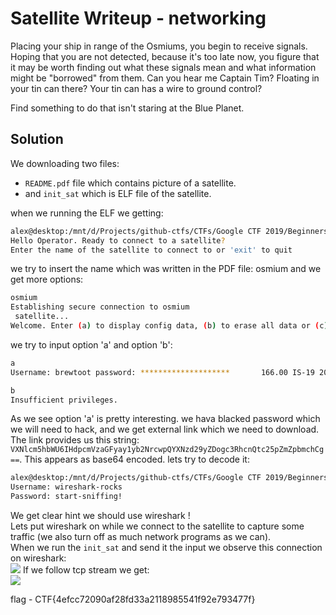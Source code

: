 # Satellite Writeup - networking

Placing your ship in range of the Osmiums, you begin to receive signals. Hoping that you are not detected, because it's too late now, you figure that it may be worth finding out what these signals mean and what information might be "borrowed" from them. Can you hear me Captain Tim? Floating in your tin can there? Your tin can has a wire to ground control?

Find something to do that isn't staring at the Blue Planet.

## Solution

We downloading two files:

- `README.pdf` file which contains picture of a satellite.
- and `init_sat` which is ELF file of the satellite.

when we running the ELF we getting:

```bash
alex@desktop:/mnt/d/Projects/github-ctfs/CTFs/Google CTF 2019/Beginners/Satellite$ ./init_sat
Hello Operator. Ready to connect to a satellite?
Enter the name of the satellite to connect to or 'exit' to quit
```

we try to insert the name which was written in the PDF file: osmium and we get more options:

```bash
osmium
Establishing secure connection to osmium
 satellite...
Welcome. Enter (a) to display config data, (b) to erase all data or (c) to disconnect
```

we try to input option 'a' and option 'b':

```bash
a
Username: brewtoot password: ********************       166.00 IS-19 2019/05/09 00:00:00        Swath 640km     Revisit capacity twice daily, anywhere Resolution panchromatic: 30cm multispectral: 1.2m      Daily acquisition capacity: 220,000km²  Remaining config data written to: https://docs.google.com/document/d/14eYPluD_pi3824GAFanS29tWdTcKxP_XUxx7e303-3E

b
Insufficient privileges.
```

As we see option 'a' is pretty interesting. we hava blacked password which we will need to hack, and we get external link which we need to download.</br>
The link provides us this string: `VXNlcm5hbWU6IHdpcmVzaGFyay1yb2NrcwpQYXNzd29yZDogc3RhcnQtc25pZmZpbmchCg==`. This appears as base64 encoded. lets try to decode it:

```bash
alex@desktop:/mnt/d/Projects/github-ctfs/CTFs/Google CTF 2019/Beginners/Satellite$ echo VXNlcm5hbWU6IHdpcmVzaGFyay1yb2NrcwpQYXNzd29yZDogc3RhcnQtc25pZmZpbmchCg== | base64 -d
Username: wireshark-rocks
Password: start-sniffing!
```

We get clear hint we should use wireshark !</br>
Lets put wireshark on while we connect to the satellite to capture some traffic (we also turn off as much network programs as we can).</br>
When we run the `init_sat` and send it the input we observe this connection on wireshark:</br>
![](https://snipboard.io/rtnYxz.jpg)
If we follow tcp stream we get:</br>
![](https://i.imgur.com/WzThxYe.png)

flag - CTF{4efcc72090af28fd33a2118985541f92e793477f}

